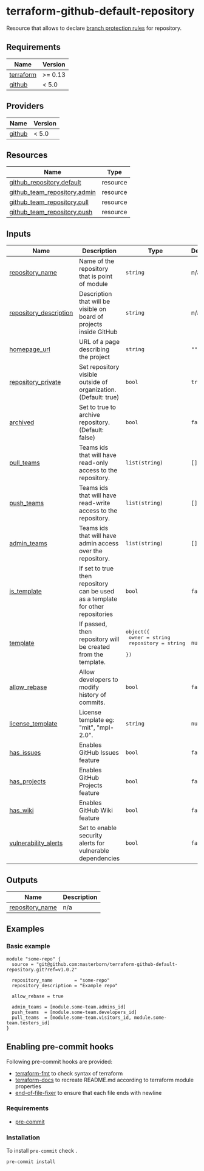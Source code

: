 # terraform-github-default-repository

Resource that allows to declare [branch protection rules](https://docs.github.com/en/repositories/configuring-branches-and-merges-in-your-repository/defining-the-mergeability-of-pull-requests/managing-a-branch-protection-rule) for repository.

<!-- START_OF_AUTO_GENERATED_SECTION -->
## Requirements

| Name | Version |
|------|---------|
| <a name="requirement_terraform"></a> [terraform](#requirement\_terraform) | >= 0.13 |
| <a name="requirement_github"></a> [github](#requirement\_github) | < 5.0 |

## Providers

| Name | Version |
|------|---------|
| <a name="provider_github"></a> [github](#provider\_github) | < 5.0 |
## Resources

| Name | Type |
|------|------|
| [github_repository.default](https://registry.terraform.io/providers/github/latest/docs/resources/repository) | resource |
| [github_team_repository.admin](https://registry.terraform.io/providers/github/latest/docs/resources/team_repository) | resource |
| [github_team_repository.pull](https://registry.terraform.io/providers/github/latest/docs/resources/team_repository) | resource |
| [github_team_repository.push](https://registry.terraform.io/providers/github/latest/docs/resources/team_repository) | resource |
## Inputs

| Name | Description | Type | Default | Required |
|------|-------------|------|---------|:--------:|
| <a name="input_repository_name"></a> [repository\_name](#input\_repository\_name) | Name of the repository that is point of module | `string` | n/a | yes |
| <a name="input_repository_description"></a> [repository\_description](#input\_repository\_description) | Description that will be visible on board of projects inside GitHub | `string` | n/a | yes |
| <a name="input_homepage_url"></a> [homepage\_url](#input\_homepage\_url) | URL of a page describing the project | `string` | `""` | no |
| <a name="input_repository_private"></a> [repository\_private](#input\_repository\_private) | Set repository visible outside of organization. (Default: true) | `bool` | `true` | no |
| <a name="input_archived"></a> [archived](#input\_archived) | Set to true to archive repository. (Default: false) | `bool` | `false` | no |
| <a name="input_pull_teams"></a> [pull\_teams](#input\_pull\_teams) | Teams ids that will have read-only access to the repository. | `list(string)` | `[]` | no |
| <a name="input_push_teams"></a> [push\_teams](#input\_push\_teams) | Teams ids that will have read-write access to the repository. | `list(string)` | `[]` | no |
| <a name="input_admin_teams"></a> [admin\_teams](#input\_admin\_teams) | Teams ids that will have admin access over the repository. | `list(string)` | `[]` | no |
| <a name="input_is_template"></a> [is\_template](#input\_is\_template) | If set to true then repository can be used as a template for other repositories | `bool` | `false` | no |
| <a name="input_template"></a> [template](#input\_template) | If passed, then repository will be created from the template. | <pre>object({<br>    owner      = string<br>    repository = string<br>  })</pre> | `null` | no |
| <a name="input_allow_rebase"></a> [allow\_rebase](#input\_allow\_rebase) | Allow developers to modify history of commits. | `bool` | `false` | no |
| <a name="input_license_template"></a> [license\_template](#input\_license\_template) | License template eg: "mit", "mpl-2.0". | `string` | `null` | no |
| <a name="input_has_issues"></a> [has\_issues](#input\_has\_issues) | Enables GitHub Issues feature | `bool` | `false` | no |
| <a name="input_has_projects"></a> [has\_projects](#input\_has\_projects) | Enables GitHub Projects feature | `bool` | `false` | no |
| <a name="input_has_wiki"></a> [has\_wiki](#input\_has\_wiki) | Enables GitHub Wiki feature | `bool` | `false` | no |
| <a name="input_vulnerability_alerts"></a> [vulnerability\_alerts](#input\_vulnerability\_alerts) | Set to enable security alerts for vulnerable dependencies | `bool` | `false` | no |
## Outputs

| Name | Description |
|------|-------------|
| <a name="output_repository_name"></a> [repository\_name](#output\_repository\_name) | n/a |

## Examples

### Basic example
```hcl
module "some-repo" {
  source = "git@github.com:masterborn/terraform-github-default-repository.git?ref=v1.0.2"

  repository_name        = "some-repo"
  repository_description = "Example repo"

  allow_rebase = true

  admin_teams = [module.some-team.admins_id]
  push_teams  = [module.some-team.developers_id]
  pull_teams  = [module.some-team.visitors_id, module.some-team.testers_id]
}
```
<!-- END_OF_AUTO_GENERATED_SECTION -->

## Enabling pre-commit hooks

Following pre-commit hooks are provided:

- [terraform-fmt](https://github.com/antonbabenko/pre-commit-terraform#terraform_fmt) to check syntax of terraform
- [terraform-docs](https://github.com/terraform-docs/terraform-docs) to recreate README.md according to terraform module properties
- [end-of-file-fixer](https://github.com/pre-commit/pre-commit-hooks#end-of-file-fixer) to ensure that each file ends with newline

### Requirements

- [pre-commit](https://pre-commit.com/#installation)

### Installation
To install `pre-commit` check .

```bash
pre-commit install
```
